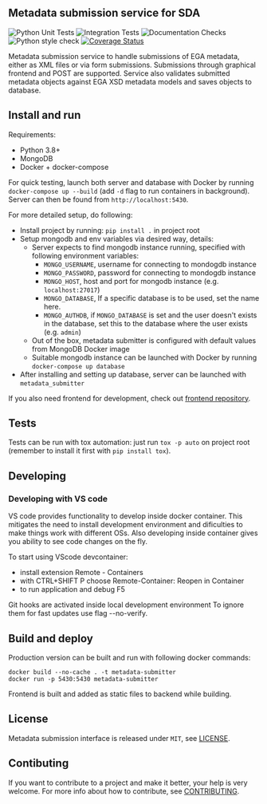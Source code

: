 ## Metadata submission service for SDA

![Python Unit Tests](https://github.com/CSCfi/metadata-submitter/workflows/Python%20Unit%20Tests/badge.svg)
![Integration Tests](https://github.com/CSCfi/metadata-submitter/workflows/Integration%20Tests/badge.svg)
![Documentation Checks](https://github.com/CSCfi/metadata-submitter/workflows/Documentation%20Checks/badge.svg)
![Python style check](https://github.com/CSCfi/metadata-submitter/workflows/Python%20style%20check/badge.svg)
[![Coverage Status](https://coveralls.io/repos/github/CSCfi/metadata-submitter/badge.svg?branch=master)](https://coveralls.io/github/CSCfi/metadata-submitter?branch=master)

Metadata submission service to handle submissions of EGA metadata, either as XML files or via form submissions. Submissions through graphical frontend and POST are supported.
Service also validates submitted metadata objects against EGA XSD metadata models and saves objects to database.

## Install and run

Requirements:
- Python 3.8+
- MongoDB
- Docker + docker-compose

For quick testing, launch both server and database with Docker by running `docker-compose up --build` (add `-d` flag to run containers in background). Server can then be found from `http://localhost:5430`.

For more detailed setup, do following:
- Install project by running: `pip install .` in project root
- Setup mongodb and env variables via desired way, details:
  - Server expects to find mongodb instance running, specified with following environment variables:
    - `MONGO_USERNAME`, username for connecting to mondogdb instance
    - `MONGO_PASSWORD`, password for connecting to mondogdb instance
    - `MONGO_HOST`, host and port for mongodb instance (e.g. `localhost:27017`)
    - `MONGO_DATABASE`, If a specific database is to be used, set the name here. 
    - `MONGO_AUTHDB`, if `MONGO_DATABASE` is set and the user doesn't exists in the database, set this to the database where the user exists (e.g. `admin`)
  - Out of the box, metadata submitter is configured with default values from MongoDB Docker image
  - Suitable mongodb instance can be launched with Docker by running `docker-compose up database`
- After installing and setting up database, server can be launched with `metadata_submitter`

If you also need frontend for development, check out [frontend repository](https://github.com/CSCfi/metadata-submitter-frontend/).

## Tests

Tests can be run with tox automation: just run `tox -p auto` on project root (remember to install it first with `pip install tox`).

## Developing

### Developing with VS code

VS code provides functionality to develop inside docker container. This mitigates the need to install development environment and dificulties to make things work with different OSs. Also developing inside container gives you ability to see code changes on the fly. 

To start using VScode devcontainer:
- install extension Remote - Containers
- with CTRL+SHIFT P choose Remote-Container: Reopen in Container
- to run application and debug F5

Git hooks are activated inside local development environment To ignore them for fast updates use flag --no-verify.

## Build and deploy

Production version can be built and run with following docker commands:
```
docker build --no-cache . -t metadata-submitter
docker run -p 5430:5430 metadata-submitter
```

Frontend is built and added as static files to backend while building. 

## License

Metadata submission interface is released under `MIT`, see [LICENSE](LICENSE).

## Contibuting

If you want to contribute to a project and make it better, your help is very welcome. For more info about how to contribute, see [CONTRIBUTING](CONTRIBUTING.md).
